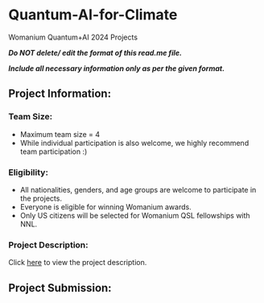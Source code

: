# Quantum-AI-for-Climate
Womanium Quantum+AI 2024 Projects

_**Do NOT delete/ edit the format of this read.me file.**_

_**Include all necessary information only as per the given format.**_

## Project Information:

### Team Size:
  - Maximum team size = 4
  - While individual participation is also welcome, we highly recommend team participation :)

### Eligibility:
  - All nationalities, genders, and age groups are welcome to participate in the projects.
  - Everyone is eligible for winning Womanium awards.
  - Only US citizens will be selected for Womanium QSL fellowships with NNL.

### Project Description:
Click [here](https://docs.google.com/document/d/1LP5jGrlZ8ViFeL85GU1AHfkWWjlzkIJglOGALznUHTA/edit?usp=sharing) to view the project description.

## Project Submission:
